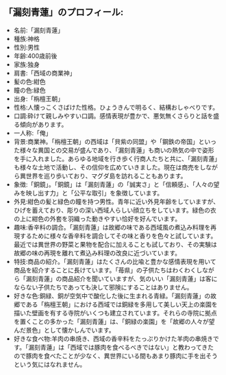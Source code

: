 ## 「漏刻青蓮」のプロフィール:

* 名前:「漏刻青蓮」
* 種族:神格
* 性別:男性
* 年齢:400歳前後
* 家族:独身
* 肩書:「西域の商業神」
* 髪の色:紺色
* 瞳の色:緑色
* 出身:「栴檀王朝」
* 性格:人懐っこくさばけた性格。ひょうきんで明るく、結構おしゃべりです。
* 口調:砕けて親しみやすい口調。感情表現が豊かで、悪気無くさらりと話を盛る傾向があります。
* 一人称:「俺」
* 背景:商業神。「栴檀王朝」の西域は「貝紫の同盟」や「鋼鉄の帝国」といった様々な異国との交易が盛んであり、「漏刻青蓮」も商いの熱気の中で姿形を手に入れました。あらゆる地域を行き歩く行商人たちと共に、「漏刻青蓮」も様々な土地で活動し、その信仰を広めていきました。現在は商売をしながら異世界を巡り歩いており、マグダ島を訪れることもあります。
* 象徴:「銅鏡」。「銅鏡」は「漏刻青蓮」の「誠実さ」と「信頼感」、「人々の望みを映し出す力」と「公平な取引」を象徴しています。
* 外見:紺色の髪と緑色の瞳を持つ男性。青年に近い外見年齢をしていますが、ひげを蓄えており、彫りの深い西域人らしい顔立ちをしています。緑色の衣の上に紺色の外套を羽織った動きやすい恰好を好んでいます。
* 趣味:香辛料の調合。「漏刻青蓮」は故郷の味である西域風の煮込み料理を再現するために様々な香辛料を調合してその味と香りを色々と試しています。最近では異世界の野菜と果物を配合に加えることも試しており、その実験は故郷の味の再現を離れて煮込み料理の改良に近づいています。
* 特技:商品の紹介。「漏刻青蓮」はたくさんの比喩と豊かな感情表現を用いて商品を紹介することに長けています。「苺県」の子供たちはわくわくしながら「漏刻青蓮」の商品紹介を聞いていますが、気のいい「漏刻青蓮」は客にならない子供たちであっても決して邪険にすることはありません。
* 好きな色:銅緑、銅が空気中で酸化した後に生まれる青緑。「漏刻青蓮」の故郷である「栴檀王朝」における西域では銅緑を多用して美しい天上の楽園を描いた壁画を有する寺院がいくつも建立されています。それらの寺院に拠点を置くことの多かった「漏刻青蓮」は、「銅緑の楽園」を「故郷の人々が望んだ景色」として懐かしんでいます。
* 好きな食べ物:羊肉の串焼き、西域の香辛料をたっぷりかけた羊肉の串焼きです。「漏刻青蓮」は「西域では豚肉を食べるべきではない」と教わってきたので豚肉を食べたことが少なく、異世界にいる間もあまり豚肉に手を出そうという気にはなれません。
